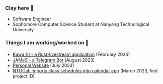 ### Clay here 👋
- Software Engineer
- Sophomore Computer Science Student at Nanyang Technological University

### Things I am working/worked on ‍🍳
- [Kawa 川 - a Rust-livestream application](https://github.com/sanstzu/kawa) (February 2024)
- [JAMeS - a Telegram Bot](https://sanstzu.vercel.app/blogs/james-telegram-bot) (August 2023)
- [Personal Website](https://sanstzu.vercel.app) (July 2023)
- [NTUCal: Imports class schedules into calendar app](https://ntucal.vercel.app) (March 2023, first project :D)
